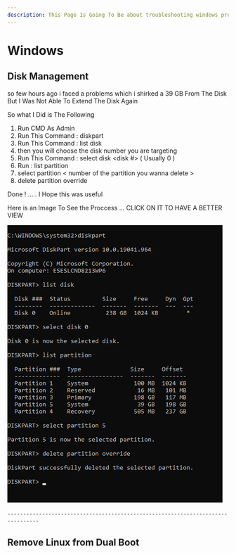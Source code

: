 ```yaml
---
description: This Page Is Going To Be about troubleshooting windows problems
---
```


# Windows



## Disk Management

so few hours ago i faced a problems which i shirked a 39 GB From The Disk But I Was Not Able To Extend The Disk Again

So what I Did is The Following

1. Run CMD As Admin
2. Run This Command : diskpart
3. Run This Command : list disk
4. then you will choose the disk number you are targeting&#x20;
5. Run This Command : select disk \<disk #> ( Usually 0 )
6. Run : list partition
7. select partition < number of the partition you wanna delete >
8. delete partition override

Done ! ..... I Hope this was useful&#x20;

Here is an Image To See the Proccess ... CLICK ON IT TO HAVE A BETTER VIEW

&#x20;![](<../.gitbook/assets/image (2) (1).png>)



```arturo
--------------------------------------------------------------------------------
```

## &#x20;Remove Linux from Dual Boot





